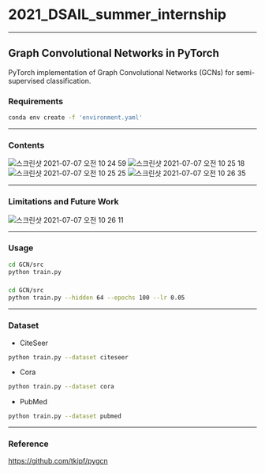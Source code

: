 # 2021_DSAIL_summer_internship
---

## Graph Convolutional Networks in PyTorch

PyTorch implementation of Graph Convolutional Networks (GCNs) for semi-supervised classification.  

### Requirements  

```bash
conda env create -f 'environment.yaml'
```
---  
### Contents  
![스크린샷 2021-07-07 오전 10 24 59](https://user-images.githubusercontent.com/37684658/124686175-973f2980-df0d-11eb-8ba5-049172794e3d.png)
![스크린샷 2021-07-07 오전 10 25 18](https://user-images.githubusercontent.com/37684658/124686204-a1612800-df0d-11eb-9e3e-265850b04a14.png)
![스크린샷 2021-07-07 오전 10 25 25](https://user-images.githubusercontent.com/37684658/124686215-a58d4580-df0d-11eb-8ade-e7001073e65a.png)
![스크린샷 2021-07-07 오전 10 26 35](https://user-images.githubusercontent.com/37684658/124686286-cf466c80-df0d-11eb-977b-ed6f19e363e8.png)

---  

### Limitations and Future Work
![스크린샷 2021-07-07 오전 10 26 11](https://user-images.githubusercontent.com/37684658/124686267-c190e700-df0d-11eb-89c3-97a520bd9134.png)

--- 

### Usage

```bash
cd GCN/src
python train.py
```  

### 
```bash
cd GCN/src
python train.py --hidden 64 --epochs 100 --lr 0.05
```
---  
### Dataset  
- CiteSeer
```bash  
python train.py --dataset citeseer
```  
- Cora
```bash  
python train.py --dataset cora
```  
- PubMed
```bash  
python train.py --dataset pubmed
```  
---  
### Reference  
https://github.com/tkipf/pygcn  

